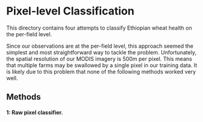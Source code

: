 # Pixel-level Classification

This directory contains four attempts to classify Ethiopian wheat health on the per-field level.

Since our observations are at the per-field level, this approach seemed the simplest and most straightforward way to tackle the problem. Unfortunately, the spatial resolution of our MODIS imagery is 500m per pixel. This means that multiple farms may be swallowed by a single pixel in our training data. It is likely due to this problem that none of the following methods worked very well. 

## Methods

#### 1: Raw pixel classifier. 
